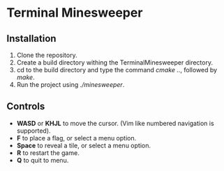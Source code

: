 # Terminal Minesweeper

## Installation
1. Clone the repository.  
2. Create a build directory withing the TerminalMinesweeper directory.
3. cd to the build directory and type the command *cmake ..*, followed by *make*.
4. Run the project using *./minesweeper*.

## Controls
- **WASD** or **KHJL** to move the cursor. (Vim like numbered navigation is supported).  
- **F** to place a flag, or select a menu option.  
- **Space** to reveal a tile, or select a menu option.
- **R** to restart the game.
- **Q** to quit to menu.
